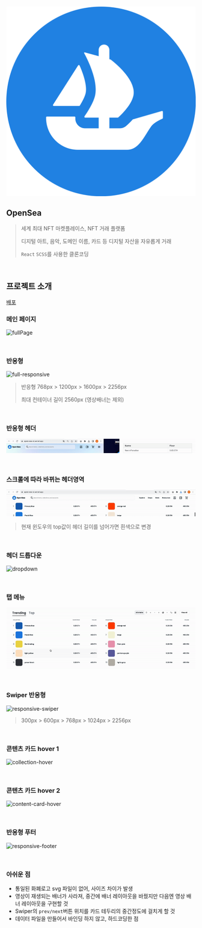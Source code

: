 ![OpenSea_icon.svg](README.assets/OpenSea_icon.svg.png)

## OpenSea

> 세계 최대 NFT 마켓플레이스, NFT 거래 플랫폼
>
> 디지털 아트, 음악, 도메인 이름, 카드 등 디지털 자산을 자유롭게 거래
>
> `React` `SCSS`를 사용한 클론코딩

<br>

## 프로젝트 소개

[배포](https://open-sea-xi.vercel.app/)

### 메인 페이지

![fullPage](README.assets/fullPage.png)

<br>

### 반응형

![full-responsive](README.assets/full-responsive.gif)

> 반응형 768px > 1200px > 1600px > 2256px
>
> 최대 컨테이너 길이 2560px (영상배너는 제외)

<br>

### 반응형 헤더

![responsive-navbar](README.assets/responsive-navbar.gif)

<br>

### 스크롤에 따라 바뀌는 헤더영역

![transition-navbar](README.assets/transition-navbar.gif)

> 현재 윈도우의 top값이 헤더 길이를 넘어가면 흰색으로 변경

<br>

### 헤더 드롭다운

![dropdown](README.assets/dropdown.gif)

<br>

### 탭 메뉴

![tab-menu](README.assets/tab-menu.gif)

<br>

### Swiper 반응형

![responsive-swiper](README.assets/responsive-swiper.gif)

> 300px > 600px > 768px > 1024px > 2256px

<br>

### 콘텐츠 카드 hover 1

![collection-hover](README.assets/collection-hover.gif)

<br>

### 콘텐츠 카드 hover 2

![content-card-hover](README.assets/content-card-hover.gif)

<br>

### 반응형 푸터

![responsive-footer](README.assets/responsive-footer.gif)

<br>

### 아쉬운 점

- 통일된 화폐로고 svg 파일이 없어, 사이즈 차이가 발생
- 영상이 재생되는 배너가 사라져, 중간에 배너 레이아웃을 바꿨지만 다음엔 영상 배너 레이아웃을 구현할 것
- Swiper의 `prev/next`버튼 위치를 카드 테두리의 중간정도에 걸치게 할 것
- 데이터 파일을 만들어서 바인딩 하지 않고, 하드코딩한 점